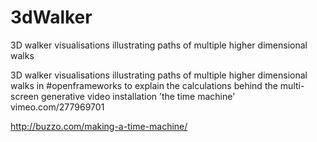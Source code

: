 # 3dWalker
3D walker visualisations illustrating paths of multiple higher dimensional walks


3D walker visualisations illustrating paths of multiple higher dimensional walks in #openframeworks to explain the calculations behind the multi-screen generative video installation ’the time machine' 
vimeo.com/277969701

http://buzzo.com/making-a-time-machine/



